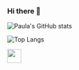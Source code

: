 ### Hi there 👋

![Paula's GitHub stats](https://github-readme-stats.vercel.app/api?username=paula-roesler&show_icons=true&theme=radical)

![Top Langs](https://github-readme-stats.vercel.app/api/top-langs/?username=paula-roesler&layout=compact&show_icons=true&theme=radical)

<img height="32" width="32" fill="ffffff" src="https://cdn.jsdelivr.net/npm/simple-icons@v4/icons/linkedin.svg" />

<!--
**paula-roesler/paula-roesler** is a ✨ _special_ ✨ repository because its `README.md` (this file) appears on your GitHub profile.

Here are some ideas to get you started:

- 🔭 I’m currently working on ...
- 🌱 I’m currently learning ...
- 👯 I’m looking to collaborate on ...
- 🤔 I’m looking for help with ...
- 💬 Ask me about ...
- 📫 How to reach me: ...
- 😄 Pronouns: ...
- ⚡ Fun fact: ...
-->


